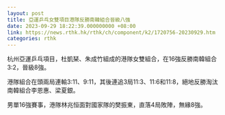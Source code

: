 ```yaml
---
layout: post
title: 亞運乒乓女雙項目港隊反勝南韓組合晉級八強
date: 2023-09-29 18:22:39.000000000 +08:00
link: https://news.rthk.hk/rthk/ch/component/k2/1720756-20230929.htm
categories: rthk
---
```


杭州亞運乒乓項目，杜凱琹、朱成竹組成的港隊女雙組合，在16強反勝南韓組合3:2，晉級8強。

港隊組合在頭兩局連輸3:11、9:11，其後連追3局11:3、11:6和11:8，絕地反勝淘汰南韓組合李恩惠、梁夏銀。

男單16強賽事，港隊林兆恒面對國家隊的樊振東，直落4局敗陣，無緣8強。

